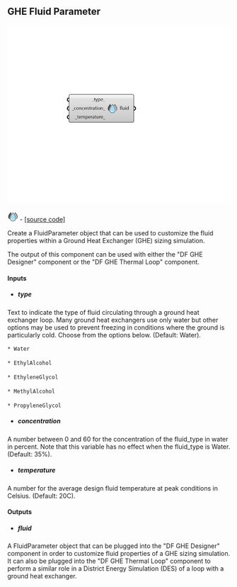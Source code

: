## GHE Fluid Parameter

![](../../images/components/GHE_Fluid_Parameter.png)

![](../../images/icons/GHE_Fluid_Parameter.png) - [[source code]](https://github.com/ladybug-tools/dragonfly-grasshopper/blob/master/dragonfly_grasshopper/src//DF%20GHE%20Fluid%20Parameter.py)


Create a FluidParameter object that can be used to customize the fluid properties within a Ground Heat Exchanger (GHE) sizing simulation. 

The output of this component can be used with either the "DF GHE Designer" component or the "DF GHE Thermal Loop" component. 



#### Inputs
* ##### type 
Text to indicate the type of fluid circulating through a ground heat exchanger loop. Many ground heat exchangers use only water but other options may be used to prevent freezing in conditions where the ground is particularly cold. Choose from the options below. (Default: Water). 


    * Water

    * EthylAlcohol

    * EthyleneGlycol

    * MethylAlcohol

    * PropyleneGlycol
* ##### concentration 
A number between 0 and 60 for the concentration of the fluid_type in water in percent. Note that this variable has no effect when the fluid_type is Water. (Default: 35%). 
* ##### temperature 
A number for the average design fluid temperature at peak conditions in Celsius. (Default: 20C). 

#### Outputs
* ##### fluid
A FluidParameter object that can be plugged into the "DF GHE Designer" component in order to customize fluid properties of a GHE sizing simulation. It can also be plugged into the "DF GHE Thermal Loop" component to perform a similar role in a District Energy Simulation (DES) of a loop with a ground heat exchanger. 